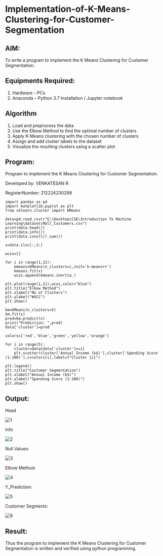 # Implementation-of-K-Means-Clustering-for-Customer-Segmentation

## AIM:
To write a program to implement the K Means Clustering for Customer Segmentation.

## Equipments Required:
1. Hardware – PCs
2. Anaconda – Python 3.7 Installation / Jupyter notebook

## Algorithm
1. Load and preprocess the data  
2. Use the Elbow Method to find the optimal number of clusters  
3. Apply K-Means clustering with the chosen number of clusters  
4. Assign and add cluster labels to the dataset  
5. Visualize the resulting clusters using a scatter plot

## Program:

Program to implement the K Means Clustering for Customer Segmentation.

Developed by: VENKATESAN R

RegisterNumber: 212224230299

```
import pandas as pd
import matplotlib.pyplot as plt
from sklearn.cluster import KMeans

data=pd.read_csv(r"E:\Desktop\CSE\Introduction To Machine Learning\dataset\Mall_Customers.csv")
print(data.head())
print(data.info())
print(data.isnull().sum())

x=data.iloc[:,3:]

wcss=[]

for i in range(1,11):
    kmeans=KMeans(n_clusters=i,init='k-means++')
    kmeans.fit(x)
    wcss.append(kmeans.inertia_)

plt.plot(range(1,11),wcss,color="blue")
plt.title("Elbow Method")
plt.xlabel("No of Clusters")
plt.ylabel("WSCC")
plt.show()

km=KMeans(n_clusters=5)
km.fit(x)
pred=km.predict(x)
print("Prediction: ",pred)
data['cluster']=pred

colors=['red','blue','green','yellow','orange']

for i in range(5):
    cluster=data[data['cluster']==i]
    plt.scatter(cluster['Annual Income (k$)'],cluster['Spending Score (1-100)'],c=colors[i],label=f"Cluster {i}")

plt.legend()
plt.title("Customer Segmentation")
plt.xlabel("Annual Income (k$)")
plt.ylabel("Spending Score (1-100)")
plt.show()

```

## Output:

Head

![1](https://github.com/user-attachments/assets/cb2a9574-56a9-4638-99be-e831337c3c96)

Info

![2](https://github.com/user-attachments/assets/00083bb2-78b7-4188-901d-a385243e4b31)

Null Values:

![3](https://github.com/user-attachments/assets/21f61412-8bbd-45b5-9360-ff5770af801f)

Elbow Method:

![4](https://github.com/user-attachments/assets/904d7a16-81e4-42a1-aa92-fa46b008819f)

Y_Prediction:

![5](https://github.com/user-attachments/assets/411414b4-c6bb-4a59-a2f0-c7105a3ec19d)

Customer Segments:

![6](https://github.com/user-attachments/assets/dc9705cc-38e8-43c1-bbf2-11c276a7e8eb)

## Result:
Thus the program to implement the K Means Clustering for Customer Segmentation is written and verified using python programming.
